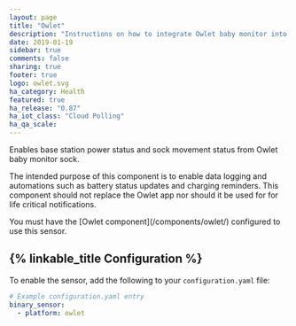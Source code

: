 ```yaml
---
layout: page
title: "Owlet"
description: "Instructions on how to integrate Owlet baby monitor into Home Assistant."
date: 2019-01-19
sidebar: true
comments: false
sharing: true
footer: true
logo: owlet.svg
ha_category: Health
featured: true
ha_release: "0.87"
ha_iot_class: "Cloud Polling"
ha_qa_scale:
---
```


Enables base station power status and sock movement status from Owlet baby monitor sock.

<p class='warning'>
The intended purpose of this component is to enable data logging and automations
such as battery status updates and charging reminders.  This component should not
replace the Owlet app nor should it be used for for life critical notifications.
</p>

<p class='note'>
  You must have the [Owlet component](/components/owlet/) configured to use this sensor.
</p>

## {% linkable_title Configuration %}

To enable the sensor, add the following to your `configuration.yaml` file:

```yaml
# Example configuration.yaml entry
binary_sensor:
  - platform: owlet
```
